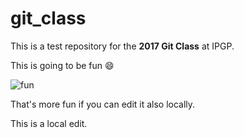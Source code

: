 # git_class

This is a test repository for the **2017 Git Class** at IPGP.

This is going to be fun :smile:

![fun](https://cdn.meme.am/instances/55691119.jpg)

That's more fun if you can edit it also locally.

This is a local edit.
